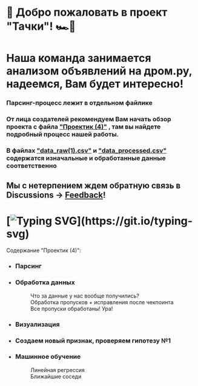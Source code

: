 # 👋 Добро пожаловать в проект "Тачки"! 🏎️💨

# Наша команда занимается анализом объявлений на дром.ру, надеемся, Вам будет интересно!
### Парсинг-процесс лежит в отдельном файлике
### От лица создателей рекомендуем Вам начать обзор проекта с файла <a href="https://github.com/marianek26/Tachki/blob/main/%D0%9F%D1%80%D0%BE%D0%B5%D0%BA%D1%82%D0%B8%D0%BA%20(4).ipynb" target="_blank">"Проектик (4)"</a> , там вы найдете подробный процесс нашей работы.

### В файлах <a href="https://github.com/marianek26/Tachki/blob/main/data_raw%20(1).csv" target="_blank">"data_raw(1).csv"</a>  и <a href="https://github.com/marianek26/Tachki/blob/main/data_processed.csv" target="_blank">"data_processed.csv"</a> содержатся изначальные и обработанные данные соответственно

## Мы с нетерпением ждем обратную связь в Discussions -> <a href="https://github.com/marianek26/Tachki/discussions/2" target="_blank">Feedback</a>!
# [![Typing SVG](https://readme-typing-svg.herokuapp.com?color=%2336BCF7&lines=К+Ч+А+У+!)](https://git.io/typing-svg)

Содержание "Проектик (4)":
<ul>
  
###  <li> Парсинг</li>
###  <li>Обработка данных</li>
  
 <dl>
    <dd>Что за данные у нас вообще получились?</dd>
    <dd>Обработка пропусков + исправления после чекпоинта</dd>
    <dd>Все пропуски обработаны! Ура!</dd> 
 <dl>

###  <li>Визуализация</li>
###  <li>Создаем новый признак, проверяем гипотезу №1</li>
###  <li>Машинное обучение</li>
 <dl>
    <dd>Линейная регрессия</dd>
    <dd>Ближайшие соседи</dd>
 </dl>
</ul>
